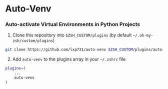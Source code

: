# Auto-Venv

### Auto-activate Virtual Environments in Python Projects

1. Clone this repository into `$ZSH_CUSTOM/plugins` (by default `~/.oh-my-zsh/custom/plugins`)

```bash
git clone https://github.com/lxp731/auto-venv $ZSH_CUSTOM/plugins/auto-venv
```

2. Add `auto-venv` to the plugins array in your `~/.zshrc` file

```bash
plugins=(
    ...
    auto-venv
)
```
